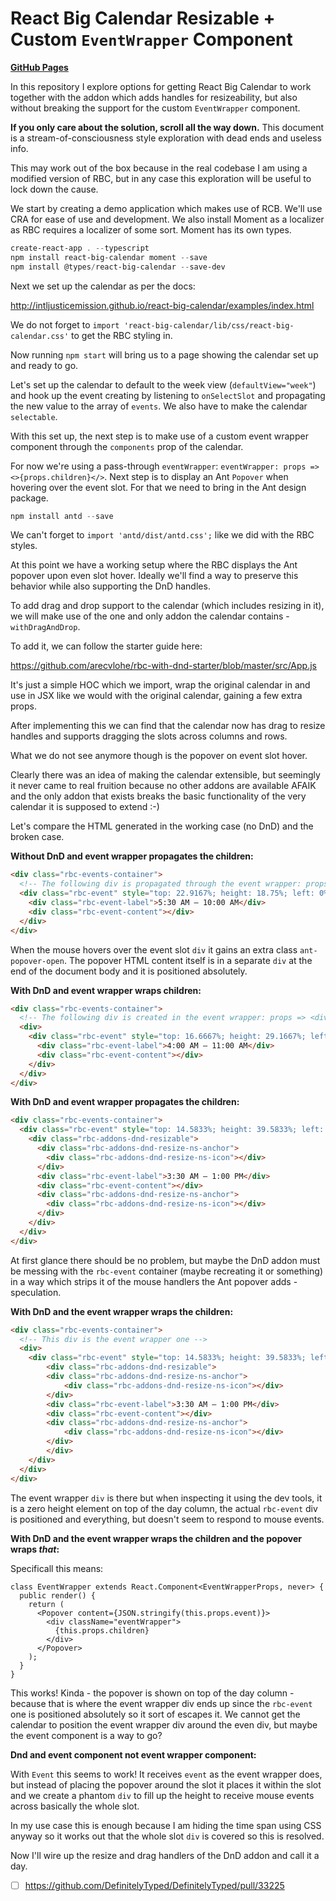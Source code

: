 # React Big Calendar Resizable + Custom `EventWrapper` Component

[**GitHub Pages**](https://tomashubelbauer.github.io/rbc-resizable-event-wrapper)

In this repository I explore options for getting React Big Calendar to work
together with the addon which adds handles for resizeability, but also without
breaking the support for the custom `EventWrapper` component.

**If you only care about the solution, scroll all the way down.** This document
is a stream-of-consciousness style exploration with dead ends and useless info.

This may work out of the box because in the real codebase I am using a modified
version of RBC, but in any case this exploration will be useful to lock down
the cause.

We start by creating a demo application which makes use of RCB. We'll use CRA
for ease of use and development. We also install Moment as a localizer as RBC
requires a localizer of some sort. Moment has its own types.

```powershell
create-react-app . --typescript
npm install react-big-calendar moment --save
npm install @types/react-big-calendar --save-dev
```

Next we set up the calendar as per the docs:

http://intljusticemission.github.io/react-big-calendar/examples/index.html

We do not forget to `import 'react-big-calendar/lib/css/react-big-calendar.css'`
to get the RBC styling in.

Now running `npm start` will bring us to a page showing the calendar set up
and ready to go.

Let's set up the calendar to default to the week view (`defaultView="week"`)
and hook up the event creating by listening to `onSelectSlot` and propagating
the new value to the array of `events`. We also have to make the calendar
`selectable`.

With this set up, the next step is to make use of a custom event wrapper
component through the `components` prop of the calendar.

For now we're using a pass-through `eventWrapper`:
`eventWrapper: props => <>{props.children}</>`. Next step is to display an
Ant `Popover` when hovering over the event slot. For that we need to bring
in the Ant design package.

```powershell
npm install antd --save
```

We can't forget to `import 'antd/dist/antd.css';` like we did with the RBC
styles.

At this point we have a working setup where the RBC displays the Ant popover
upon even slot hover. Ideally we'll find a way to preserve this behavior while
also supporting the DnD handles.

To add drag and drop support to the calendar (which includes resizing in it), we
will make use of the one and only addon the calendar contains -
`withDragAndDrop`.

To add it, we can follow the starter guide here:

https://github.com/arecvlohe/rbc-with-dnd-starter/blob/master/src/App.js

It's just a simple HOC which we import, wrap the original calendar in and use in
JSX like we would with the original calendar, gaining a few extra props.

After implementing this we can find that the calendar now has drag to resize
handles and supports dragging the slots across columns and rows.

What we do not see anymore though is the popover on event slot hover.

Clearly there was an idea of making the calendar extensible,
but seemingly it never came to real fruition because no other addons are
available AFAIK and the only addon that exists breaks the basic functionality of
the very calendar it is supposed to extend :-)

Let's compare the HTML generated in the working case (no DnD) and the broken
case.

**Without DnD and event wrapper propagates the children:**

```html
<div class="rbc-events-container">
  <!-- The following div is propagated through the event wrapper: props => <>{props.children}</> -->
  <div class="rbc-event" style="top: 22.9167%; height: 18.75%; left: 0%; width: 100%;">
    <div class="rbc-event-label">5:30 AM — 10:00 AM</div>
    <div class="rbc-event-content"></div>
  </div>
</div>
```

When the mouse hovers over the event slot `div` it gains an extra class
`ant-popover-open`. The popover HTML content itself is in a separate `div` at
the end of the document body and it is positioned absolutely.

**With DnD and event wrapper wraps children:**

```html
<div class="rbc-events-container">
  <!-- The following div is created in the event wrapper: props => <div>{props.children}</div> -->
  <div>
    <div class="rbc-event" style="top: 16.6667%; height: 29.1667%; left: 0%; width: 100%;">
      <div class="rbc-event-label">4:00 AM — 11:00 AM</div>
      <div class="rbc-event-content"></div>
    </div>
  </div>
</div>
```

**With DnD and event wrapper propagates the children:**

```html
<div class="rbc-events-container">
  <div class="rbc-event" style="top: 14.5833%; height: 39.5833%; left: 0%; width: 100%;">
    <div class="rbc-addons-dnd-resizable">
      <div class="rbc-addons-dnd-resize-ns-anchor">
        <div class="rbc-addons-dnd-resize-ns-icon"></div>
      </div>
      <div class="rbc-event-label">3:30 AM — 1:00 PM</div>
      <div class="rbc-event-content"></div>
      <div class="rbc-addons-dnd-resize-ns-anchor">
        <div class="rbc-addons-dnd-resize-ns-icon"></div>
      </div>
    </div>
  </div>
</div>
```

At first glance there should be no problem, but maybe the DnD addon must be
messing with the `rbc-event` container (maybe recreating it or something) in a
way which strips it of the mouse handlers the Ant popover adds - speculation.

**With DnD and the event wrapper wraps the children:**

```html
<div class="rbc-events-container">
  <!-- This div is the event wrapper one -->
  <div>
    <div class="rbc-event" style="top: 14.5833%; height: 39.5833%; left: 0%; width: 100%;">
        <div class="rbc-addons-dnd-resizable">
        <div class="rbc-addons-dnd-resize-ns-anchor">
            <div class="rbc-addons-dnd-resize-ns-icon"></div>
        </div>
        <div class="rbc-event-label">3:30 AM — 1:00 PM</div>
        <div class="rbc-event-content"></div>
        <div class="rbc-addons-dnd-resize-ns-anchor">
            <div class="rbc-addons-dnd-resize-ns-icon"></div>
        </div>
        </div>
    </div>
  </div>
</div>
```

The event wrapper `div` is there but when inspecting it using the dev tools, it
is a zero height element on top of the day column, the actual `rbc-event` div
is positioned and everything, but doesn't seem to respond to mouse events.

**With DnD and the event wrapper wraps the children and the popover wraps _that_:**

Specificall this means:

```tsx
class EventWrapper extends React.Component<EventWrapperProps, never> {
  public render() {
    return (
      <Popover content={JSON.stringify(this.props.event)}>
        <div className="eventWrapper">
          {this.props.children}
        </div>
      </Popover>
    );
  }
}
```

This works! Kinda - the popover is shown on top of the day column - because that
is where the event wrapper div ends up since the `rbc-event` one is positioned
absolutely so it sort of escapes it. We cannot get the calendar to position the
event wrapper div around the even div, but maybe the event component is a way to
go?

**Dnd and event component not event wrapper component:**

With `Event` this seems to work! It receives `event` as the event wrapper does,
but instead of placing the popover around the slot it places it within the slot
and we create a phantom `div` to fill up the height to receive mouse events
across basically the whole slot.

In my use case this is enough because I am hiding the time span using CSS
anyway so it works out that the whole slot `div` is covered so this is resolved.

Now I'll wire up the resize and drag handlers of the DnD addon and call it a
day.

- [ ] https://github.com/DefinitelyTyped/DefinitelyTyped/pull/33225
